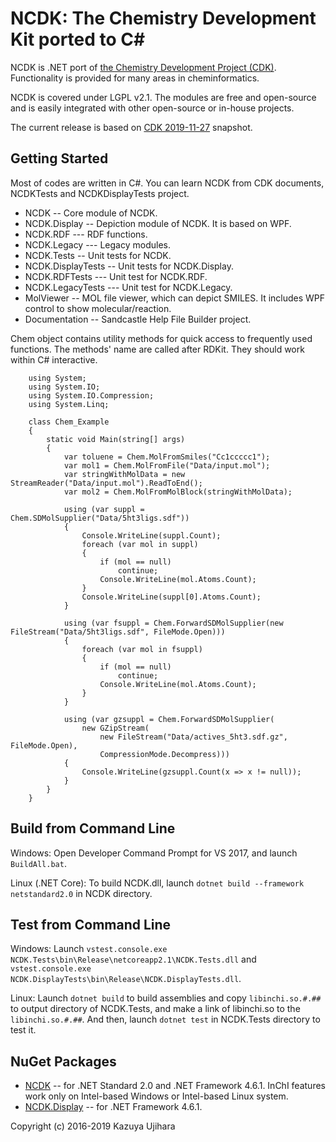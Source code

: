 NCDK: The Chemistry Development Kit ported to C&#35;
===============================================

NCDK is .NET port of [the Chemistry Development Project (CDK)](https://github.com/cdk/cdk). Functionality is provided for many areas in cheminformatics.

NCDK is covered under LGPL v2.1. The modules are free and open-source and is easily integrated with other open-source or in-house projects.

The current release is based on [CDK 2019-11-27](https://github.com/cdk/cdk/tree/c76443e0a69a4110c6a0fe65704abccce8a435ff) snapshot.

Getting Started
---------------

Most of codes are written in C&#35;. You can learn NCDK from CDK documents, NCDKTests and NCDKDisplayTests project.

* NCDK -- Core module of NCDK.
* NCDK.Display -- Depiction module of NCDK. It is based on WPF.
* NCDK.RDF --- RDF functions.
* NCDK.Legacy --- Legacy modules.
* NCDK.Tests -- Unit tests for NCDK.
* NCDK.DisplayTests -- Unit tests for NCDK.Display.
* NCDK.RDFTests --- Unit test for NCDK.RDF.
* NCDK.LegacyTests --- Unit test for NCDK.Legacy.
* MolViewer -- MOL file viewer, which can depict SMILES. It includes WPF control to show molecular/reaction.
* Documentation -- Sandcastle Help File Builder project.

Chem object contains utility methods for quick access to frequently used functions. The methods' name are called after RDKit. They should work within C&#35; interactive.

```
    using System;
    using System.IO;
    using System.IO.Compression;
    using System.Linq;

    class Chem_Example
    {
        static void Main(string[] args)
        {
            var toluene = Chem.MolFromSmiles("Cc1ccccc1");
            var mol1 = Chem.MolFromFile("Data/input.mol");
            var stringWithMolData = new StreamReader("Data/input.mol").ReadToEnd();
            var mol2 = Chem.MolFromMolBlock(stringWithMolData);

            using (var suppl = Chem.SDMolSupplier("Data/5ht3ligs.sdf"))
            {
                Console.WriteLine(suppl.Count);
                foreach (var mol in suppl)
                {
                    if (mol == null)
                        continue;
                    Console.WriteLine(mol.Atoms.Count);
                }
                Console.WriteLine(suppl[0].Atoms.Count);
            }

            using (var fsuppl = Chem.ForwardSDMolSupplier(new FileStream("Data/5ht3ligs.sdf", FileMode.Open)))
            {
                foreach (var mol in fsuppl)
                {
                    if (mol == null)
                        continue;
                    Console.WriteLine(mol.Atoms.Count);
                }
            }

            using (var gzsuppl = Chem.ForwardSDMolSupplier(
                new GZipStream(
                    new FileStream("Data/actives_5ht3.sdf.gz", FileMode.Open), 
                    CompressionMode.Decompress)))
            {
                Console.WriteLine(gzsuppl.Count(x => x != null));
            }
        }
    }

```

Build from Command Line
-----------------------

Windows: Open Developer Command Prompt for VS 2017, and launch `BuildAll.bat`.

Linux (.NET Core): To build NCDK.dll, launch `dotnet build --framework netstandard2.0` in NCDK directory.

Test from Command Line
---------------------

Windows: Launch `vstest.console.exe NCDK.Tests\bin\Release\netcoreapp2.1\NCDK.Tests.dll` and `vstest.console.exe NCDK.DisplayTests\bin\Release\NCDK.DisplayTests.dll`.

Linux: Launch `dotnet build` to build assemblies and copy `libinchi.so.#.##` to output directory of NCDK.Tests, and make a link of libinchi.so to the `libinchi.so.#.##`.
And then, launch `dotnet test` in NCDK.Tests directory to test it.

NuGet Packages
--------------

* [NCDK](https://www.nuget.org/packages/NCDK/) -- for .NET Standard 2.0 and .NET Framework 4.6.1. InChI features work only on Intel-based Windows or Intel-based Linux system.
* [NCDK.Display](https://www.nuget.org/packages/NCDK.Display/) -- for .NET Framework 4.6.1.

Copyright (c) 2016-2019 Kazuya Ujihara
